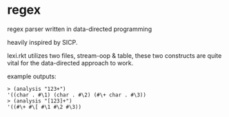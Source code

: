 # regex
regex parser written in data-directed programming

heavily inspired by SICP.

lexi.rkt utilizes two files, stream-oop & table, these two constructs are quite vital for the data-directed approach to work.

example outputs:  
```
> (analysis "123+")
'((char . #\1) (char . #\2) (#\+ char . #\3))  
> (analysis "[123]+")  
'((#\+ #\[ #\1 #\2 #\3)) 
```
